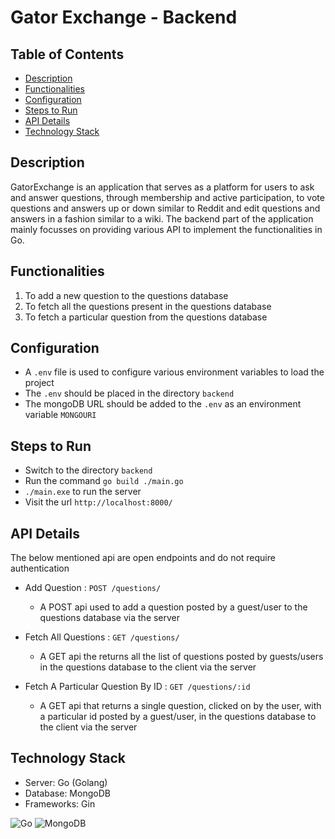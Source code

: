 # Gator Exchange - Backend

## Table of Contents

- [Description](#description)
- [Functionalities](#functionalities)
- [Configuration](#configuration)
- [Steps to Run](#steps-to-run)
- [API Details](#api-details)
- [Technology Stack](#technology-stack)

## Description

GatorExchange is an application that serves as a platform for users to ask and answer questions, through membership and active participation, to vote questions and answers up or down similar to Reddit and edit questions and answers in a fashion similar to a wiki. The backend part of the application mainly focusses on providing various API to implement the functionalities in Go.

## Functionalities

1. To add a new question to the questions database
2. To fetch all the questions present in the questions database
3. To fetch a particular question from the questions database

## Configuration

- A `.env` file is used to configure various environment variables to load the project
- The `.env` should be placed in the directory `backend`
- The mongoDB URL should be added to the `.env` as an environment variable `MONGOURI`

## Steps to Run

- Switch to the directory `backend`
- Run the command `go build ./main.go`
- `./main.exe` to run the server
- Visit the url `http://localhost:8000/`

## API Details

The below mentioned api are open endpoints and do not require authentication

- Add Question : `POST /questions/`
  * A POST api used to add a question posted by a guest/user to the questions database via the server

- Fetch All Questions : `GET /questions/`
  * A GET api the returns all the list of questions posted by guests/users in the questions database to the client via the server

- Fetch A Particular Question By ID : `GET /questions/:id`
  * A GET api that returns a single question, clicked on by the user, with a particular id posted by a guest/user, in the questions database to the client via the server


## Technology Stack
- Server: Go (Golang)
- Database: MongoDB
- Frameworks: Gin

![Go](https://img.shields.io/badge/go-%2300ADD8.svg?style=for-the-badge&logo=go&logoColor=white) ![MongoDB](https://img.shields.io/badge/MongoDB-%234ea94b.svg?style=for-the-badge&logo=mongodb&logoColor=white)
